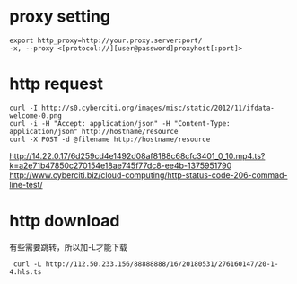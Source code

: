 
# proxy setting #
```
export http_proxy=http://your.proxy.server:port/
-x, --proxy <[protocol://][user@password]proxyhost[:port]>
```

# http request #
```
curl -I http://s0.cyberciti.org/images/misc/static/2012/11/ifdata-welcome-0.png
curl -i -H "Accept: application/json" -H "Content-Type: application/json" http://hostname/resource
curl -X POST -d @filename http://hostname/resource
```
http://14.22.0.17/6d259cd4e1492d08af8188c68cfc3401_0_10.mp4.ts?k=a2e71b47850c270154e18ae745f77dc8-ee4b-1375951790
http://www.cyberciti.biz/cloud-computing/http-status-code-206-commad-line-test/

# http download
有些需要跳转，所以加-L才能下载
```
 curl -L http://112.50.233.156/88888888/16/20180531/276160147/20-1-4.hls.ts
```